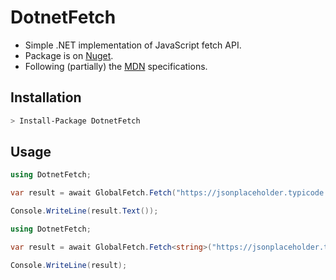 # DotnetFetch

- Simple .NET implementation of JavaScript fetch API.
- Package is on [Nuget](https://www.nuget.org/packages/DotnetFetch/).
- Following (partially) the [MDN](https://developer.mozilla.org/en-US/docs/Web/API/fetch) specifications.

## Installation

```bash
> Install-Package DotnetFetch
```

## Usage

```cs
using DotnetFetch;

var result = await GlobalFetch.Fetch("https://jsonplaceholder.typicode.com/todos/1");

Console.WriteLine(result.Text());
```

```cs
using DotnetFetch;

var result = await GlobalFetch.Fetch<string>("https://jsonplaceholder.typicode.com/todos/1");

Console.WriteLine(result);
```

